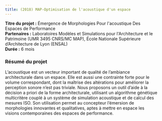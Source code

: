 ```yaml
---
title: (2018) MAP-Optimisation de l'acoustique d'un espace
---
```


**Titre du projet :** Émergence de Morphologies Pour l'acoustique Des Espaces de Performance\
**Partenaires :** Laboratoires Modèles et Simulations pour l'Architecture et le Patrimoine (UMR 3495 CNRS/MC MAP), École Nationale Supérieure d’Architecture de Lyon (ENSAL)  
**Durée :** 6 mois  

### Résumé du projet
L’acoustique est un vecteur important de qualité de l’ambiance architecturale dans un espace. Elle est aussi une contrainte forte pour le volume correspondant, dont la maîtrise des altérations pour améliorer la perception sonore n’est pas triviale. Nous proposons un outil d’aide à la décision a priori de la forme architecturale, utilisant un algorithme génétique multicritère couplé à un système de simulation acoustique et de calcul des mesures ISO. Son utilisation permet au concepteur l’émersion de morphologies innovantes et qualitatives, aptes à mettre en espace les visions contemporaines des espaces de performance. 

